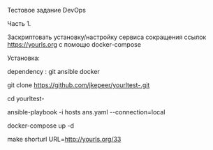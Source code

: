 Тестовое задание DevOps

Часть 1.

Заскриптовать установку/настройку сервиса сокращения ссылок https://yourls.org с помощю docker-compose

Установка:

dependency : git ansible docker

git clone  https://github.com/jkepeer/yourltest-.git

cd yourltest-

ansible-playbook -i hosts  ans.yaml --connection=local

docker-compose up -d

make shorturl URL=http://yourls.org/33

